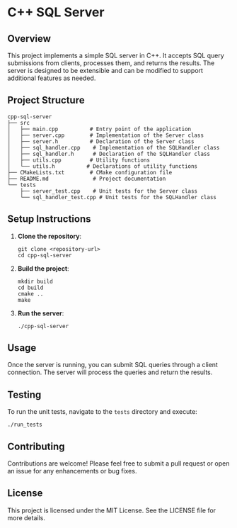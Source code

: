 # C++ SQL Server

## Overview
This project implements a simple SQL server in C++. It accepts SQL query submissions from clients, processes them, and returns the results. The server is designed to be extensible and can be modified to support additional features as needed.

## Project Structure
```
cpp-sql-server
├── src
│   ├── main.cpp          # Entry point of the application
│   ├── server.cpp        # Implementation of the Server class
│   ├── server.h          # Declaration of the Server class
│   ├── sql_handler.cpp    # Implementation of the SQLHandler class
│   ├── sql_handler.h      # Declaration of the SQLHandler class
│   ├── utils.cpp         # Utility functions
│   └── utils.h          # Declarations of utility functions
├── CMakeLists.txt        # CMake configuration file
├── README.md              # Project documentation
└── tests
    ├── server_test.cpp    # Unit tests for the Server class
    └── sql_handler_test.cpp # Unit tests for the SQLHandler class
```

## Setup Instructions
1. **Clone the repository**:
   ```
   git clone <repository-url>
   cd cpp-sql-server
   ```

2. **Build the project**:
   ```
   mkdir build
   cd build
   cmake ..
   make
   ```

3. **Run the server**:
   ```
   ./cpp-sql-server
   ```

## Usage
Once the server is running, you can submit SQL queries through a client connection. The server will process the queries and return the results.

## Testing
To run the unit tests, navigate to the `tests` directory and execute:
```
./run_tests
```

## Contributing
Contributions are welcome! Please feel free to submit a pull request or open an issue for any enhancements or bug fixes.

## License
This project is licensed under the MIT License. See the LICENSE file for more details.